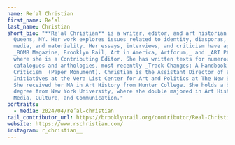 ```yaml
---
name: Re’al Christian
first_name: Re’al
last_name: Christian
short_bio: "**Re’al Christian** is a writer, editor, and art historian based in
  Queens, NY. Her work explores issues related to identity, diasporas, ecology,
  media, and materiality. Her essays, interviews, and criticism have appeared in
  _BOMB Magazine, Brooklyn Rail, Art in America, Artforum,_ and _ART PAPERS,_
  where she is a Contributing Editor. She has written texts for numerous
  catalogues and anthologies, most recently _Track Changes: A Handbook for Art
  Criticism_ (Paper Monument). Christian is the Assistant Director of Editorial
  Initiatives at the Vera List Center for Art and Politics at The New School.
  She received her MA in Art History from Hunter College. She holds a bachelor’s
  degree from New York University, where she double majored in Art History and
  Media, Culture, and Communication."
portraits:
  - media: 2024/04/re’al-christian
rail_contributor_url: https://brooklynrail.org/contributor/Real-Christian
website: https://www.rschristian.com/
instagram: r_christian__
---
```

